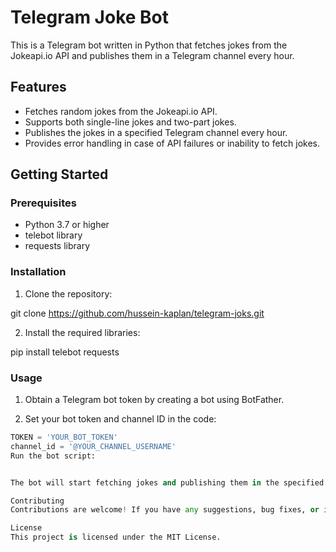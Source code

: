# Telegram Joke Bot

This is a Telegram bot written in Python that fetches jokes from the Jokeapi.io API and publishes them in a Telegram channel every hour.

## Features

- Fetches random jokes from the Jokeapi.io API.
- Supports both single-line jokes and two-part jokes.
- Publishes the jokes in a specified Telegram channel every hour.
- Provides error handling in case of API failures or inability to fetch jokes.

## Getting Started

### Prerequisites

- Python 3.7 or higher
- telebot library
- requests library

### Installation

1. Clone the repository:

git clone https://github.com/hussein-kaplan/telegram-joks.git



2. Install the required libraries:

pip install telebot requests



### Usage

1. Obtain a Telegram bot token by creating a bot using BotFather.

2. Set your bot token and channel ID in the code:

```python
TOKEN = 'YOUR_BOT_TOKEN'
channel_id = '@YOUR_CHANNEL_USERNAME'
Run the bot script:


The bot will start fetching jokes and publishing them in the specified Telegram channel every hour.

Contributing
Contributions are welcome! If you have any suggestions, bug fixes, or improvements, feel free to open an issue or submit a pull request.

License
This project is licensed under the MIT License.
